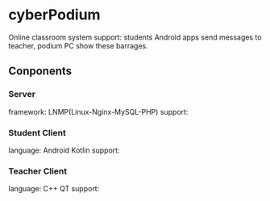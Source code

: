 # cyberPodium
Online classroom system support: students Android apps send messages to teacher, podium PC show these barrages.

## Conponents
### Server
framework: 
LNMP(Linux-Nginx-MySQL-PHP)
support: 

### Student Client
language: Android Kotlin
support:
### Teacher Client
language: C++ QT
support: 

